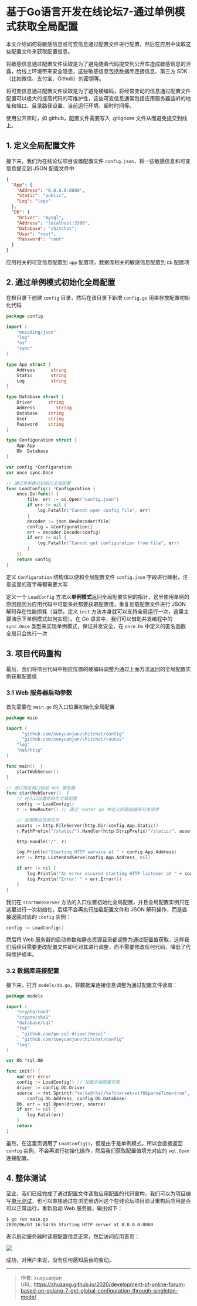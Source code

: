 # 基于Go语言开发在线论坛7-通过单例模式获取全局配置


本文介绍如何将敏感信息或可变信息通过配置文件进行配置，然后在应用中读取这些配置文件来获取配置信息。

<!--more-->

将敏感信息通过配置文件读取是为了避免随着代码提交到公开库造成敏感信息的泄露，给线上环境带来安全隐患，这些敏感信息包括数据库连接信息、第三方 SDK （比如微信、支付宝、Github）的密钥等。

将可变信息通过配置文件读取是为了避免硬编码，将经常变动的信息通过配置文件配置可以极大的提高代码的可维护性，这些可变信息通常包括应用服务器监听的地址和端口、目录路径设置、当前运行环境、超时时间等。

使用公开库时，如 github，配置文件需要写入 .gitignore 文件从而避免提交到线上。

## 1. 定义全局配置文件

接下来，我们为在线论坛项目设置配置文件 `config.json`，将一些敏感信息和可变信息提交到 JSON 配置文件中

```json
{
  "App": {
    "Address": "0.0.0.0:8080",
    "Static": "public",
    "Log": "logs"
  },
  "Db": {
    "Driver": "mysql",
    "Address": "localhost:3306",
    "Database": "chitchat",
    "User": "root",
    "Password": "root"
  }
}
```

应用相关的可变信息配置到 `app` 配置项，数据库相关的敏感信息配置到 `Db` 配置项

## 2. 通过单例模式初始化全局配置

在根目录下创建 `config` 目录，然后在该目录下新增 `config.go` 用来存放配置初始化代码

```go
package config

import (
    "encoding/json"
    "log"
    "os"
    "sync"
)

type App struct {
    Address      string
    Static       string
    Log          string
}

type Database struct {
    Driver      string
    Address        string
    Database    string
    User        string
    Password    string
}

type Configuration struct {
    App App
    Db  Database
}

var config *Configuration
var once sync.Once

// 通过单例模式初始化全局配置
func LoadConfig() *Configuration {
    once.Do(func() {
        file, err := os.Open("config.json")
        if err != nil {
            log.Fatalln("Cannot open config file", err)
        }
        decoder := json.NewDecoder(file)
        config = &Configuration{}
        err = decoder.Decode(config)
        if err != nil {
            log.Fatalln("Cannot get configuration from file", err)
        }
    })
    return config
}
```

定义 `Configuration` 结构体以便和全局配置文件 `config.json` 字段进行映射，注意这里的首字母都需要大写

定义一个 `LoadConfig` 方法以**单例模式**返回全局配置实例的指针，这里使用单例的原因是因为应用代码中可能多处都要获取配置值，重复加载配置文件进行 JSON 解码存在性能损耗（当然，定义 `init` 方法本身就可以支持全局运行一次，这里主要演示下单例模式如何实现）。在 Go 语言中，我们可以借助并发编程中的 `sync.Once` 类型来实现单例模式，保证并发安全，在 `once.Do` 中定义的匿名函数全局只会执行一次

## 3. 项目代码重构

最后，我们将项目代码中相应位置的硬编码调整为通过上面方法返回的全局配置实例获取配置值

### 3.1 Web 服务器启动参数

首先需要在 `main.go` 的入口位置初始化全局配置

```go
package main

import (
    . "github.com/xueyuanjun/chitchat/config"
    . "github.com/xueyuanjun/chitchat/routes"
    "log"
    "net/http"
)

func main()  {
    startWebServer()
}

// 通过指定端口启动 Web 服务器
func startWebServer()  {
    // 在入口位置初始化全局配置
    config := LoadConfig()
    r := NewRouter() // 通过 router.go 中定义的路由器来分发请求

    // 处理静态资源文件
    assets := http.FileServer(http.Dir(config.App.Static))
    r.PathPrefix("/static/").Handler(http.StripPrefix("/static/", assets))

    http.Handle("/", r)

    log.Println("Starting HTTP service at " + config.App.Address)
    err := http.ListenAndServe(config.App.Address, nil)

    if err != nil {
        log.Println("An error occured starting HTTP listener at " + config.App.Address)
        log.Println("Error: " + err.Error())
    }
}
```

我们在 `startWebServer` 方法的入口位置初始化全局配置，并且全局配置实例只在这里进行一次初始化，后续不会再执行加载配置文件和 JSON 解码操作，而是直接返回对应的 `config` 实例：

```go
config := LoadConfig()
```

然后将 Web 服务器的启动参数和静态资源目录都调整为通过配置值获取，这样我们后续只需要更改配置文件即可对其进行调整，而不需要修改任何代码，降低了代码维护成本。

### 3.2 数据库连接配置

接下来，打开 `models/db.go`，将数据库连接信息调整为通过配置文件读取：

```go
package models

import (
    "crypto/rand"
    "crypto/sha1"
    "database/sql"
    "fmt"
    _ "github.com/go-sql-driver/mysql"
    . "github.com/xueyuanjun/chitchat/config"
    "log"
)

var Db *sql.DB

func init() {
    var err error
    config := LoadConfig() // 加载全局配置实例
    driver := config.Db.Driver
    source := fmt.Sprintf("%s:%s@(%s)/%s?charset=utf8&parseTime=true", config.Db.User, config.Db.Password,
        config.Db.Address, config.Db.Database)
    Db, err = sql.Open(driver, source)
    if err != nil {
        log.Fatal(err)
    }
    return
}
```

虽然，在这里页调用了 `LoadConfig()`，但是由于是单例模式，所以会直接返回 `config` 实例，不会再进行初始化操作，然后我们获取配置值填充对应的 `sql.Open` 连接配置。

## 4. 整体测试

至此，我们已经完成了通过配置文件读取应用配置的代码重构，我们可以为项目编写[单元测试](https://xueyuanjun.com/post/21494)，也可以直接通过在浏览器访问这个在线论坛项目验证重构后应用是否可以正常运行，重新启动 Web 服务器，输出如下：

```bash
$ go run main.go
2020/06/07 16:54:55 Starting HTTP server at 0.0.0.0:8080
```

表示启动服务器时读取配置信息正常，然后访问应用首页：

![](https://qcdn.xueyuanjun.com/storage/uploads/images/gallery/2020-04/image-15863962655932.jpg)

成功，对用户来说，没有任何感知后台的变动。

---

> 作者: xueyuanjun  
> URL: https://shuzang.github.io/2020/development-of-online-forum-based-on-golang-7-get-global-configuration-through-singleton-mode/  

